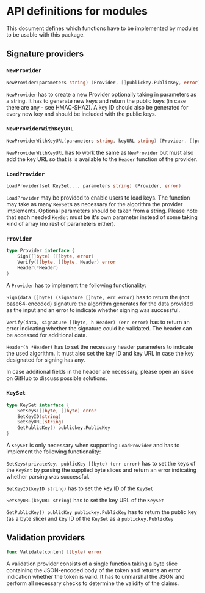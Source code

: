 API definitions for modules
===========================

This document defines which functions have to be implemented by modules to be usable with this package.

Signature providers
-------------------

### `NewProvider`

```go
NewProvider(parameters string) (Provider, []publickey.PublicKey, error)
```

`NewProvider` has to create a new Provider optionally taking in parameters as a string.
It has to generate new keys and return the public keys (in case there are any - see HMAC-SHA2).
A key ID should also be generated for every new key and should be included with the public keys.

### `NewProviderWithKeyURL`

```go
NewProviderWithKeyURL(parameters string, keyURL string) (Provider, []publickey.PublicKey, error)
```

`NewProviderWithKeyURL` has to work the same as `NewProvider` but must also add the key URL so that is is available to the `Header` function of the provider.

### `LoadProvider`

```go
LoadProvider(set KeySet..., parameters string) (Provider, error)
```

`LoadProvider` may be provided to enable users to load keys.
The function may take as many `KeySet`s as necessary for the algorithm the provider implements.
Optional parameters should be taken from a string.
Please note that each needed `KeySet` must be it's own parameter instead of some taking kind of array (no rest of parameters either).

### `Provider`

```go
type Provider interface {
	Sign([]byte) ([]byte, error)
	Verify([]byte, []byte, Header) error
	Header(*Header)
}
```

A `Provider` has to implement the following functionality:

`Sign(data []byte) (signature []byte, err error)` has to return the (not base64-encoded) signature the algorithm generates for the data provided as the input and an error to indicate whether signing was successful.

`Verify(data, signature []byte, h Header) (err error)` has to return an error indicating whether the signature could be validated. The header can be accessed for additional data.

`Header(h *Header)` has to set the necessary header parameters to indicate the used algorithm. It must also set the key ID and key URL in case the key designated for signing has any.

In case additional fields in the header are necessary, please open an issue on GitHub to discuss possible solutions.

### `KeySet`

```go
type KeySet interface {
	SetKeys([]byte, []byte) error
	SetKeyID(string)
	SetKeyURL(string)
	GetPublicKey() publickey.PublicKey
}
```

A `KeySet` is only necessary when supporting `LoadProvider` and has to implement the following functionality:

`SetKeys(privateKey, publicKey []byte) (err error)` has to set the keys of the `KeySet` by parsing the supplied byte slices and return an error indicating whether parsing was successful.

`SetKeyID(keyID string)` has to set the key ID of the `KeySet`

`SetKeyURL(keyURL string)` has to set the key URL of the `KeySet`

`GetPublicKey() publicKey publickey.PublicKey` has to return the public key (as a byte slice) and key ID of the `KeySet` as a `publickey.PublicKey`

Validation providers
--------------------

```go
func Validate(content []byte) error
```

A validation provider consists of a single function taking a byte slice containing the JSON-encoded body of the token and returns an error indication whether the token is valid. It has to unmarshal the JSON and perform all necessary checks to determine the validity of the claims.